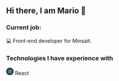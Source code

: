 ## Hi there, I am Mario 👋
### Current job:
💻 Front-end developer for Minsait. 

### Technologies I have experience with
<img src="https://github.com/MarioPerezDev/MarioPerezDev/blob/main/react_icon.png" width="20"> React
